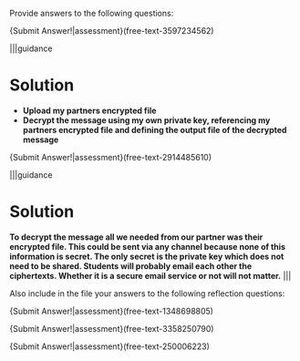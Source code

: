 Provide answers to the following questions:

{Submit Answer!|assessment}(free-text-3597234562)

|||guidance
# Solution

- **Upload my partners encrypted file**
- **Decrypt the message using my own private key, referencing my partners encrypted file and defining the output file of the decrypted message**

 
{Submit Answer!|assessment}(free-text-2914485610)

|||guidance
# Solution
**To decrypt the message all we needed from our partner was their encrypted file. This could be sent via any channel because none of this information is secret. The only secret is the private key which does not need to be shared.  Students will probably email each other the ciphertexts. Whether it is a secure email service or not will not matter.**
|||


Also include in the file your answers to the following reflection questions:

{Submit Answer!|assessment}(free-text-1348698805)

{Submit Answer!|assessment}(free-text-3358250790)

{Submit Answer!|assessment}(free-text-250006223)
